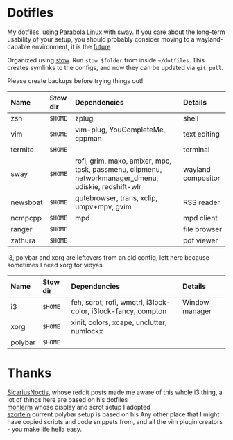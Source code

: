 # Dotifles
My dotfiles, using [Parabola Linux](http://https://www.parabola.nu/)  with [sway](http://https://github.com/swaywm/sway).
If you care about the long-term usability of your setup, you should probably consider moving to a wayland-capable environment, it is the [future](https://www.phoronix.com/scan.php?page=news_item&px=X.Org-Maintenance-Mode-Quickly)

Organized using [stow](http://brandon.invergo.net/news/2012-05-26-using-gnu-stow-to-manage-your-dotfiles.html). Run `stow $folder` from inside `~/dotfiles`. This creates symlinks to the configs, and now they can be updated via `git pull`.

Please create backups before trying things out!

| Name           | Stow dir | Dependencies                                         | Details                                          |
| :------------- | :------- | :--------------------------------------------------- | :----------------------------------------------- |
| zsh            | `$HOME`  | zplug                                                | shell                                            |
| vim            | `$HOME`  | vim-plug, YouCompleteMe, cppman                      | text editing                                     |
| termite        | `$HOME`  |                                                      | terminal                                         |
| sway           | `$HOME`  | rofi, grim, mako, amixer, mpc, task, passmenu, clipmenu, networkmanager_dmenu, udiskie, redshift-wlr | wayland compositor
| newsboat       | `$HOME`  | qutebrowser, trans, xclip, umpv+mpv, gvim            | RSS reader
| ncmpcpp        | `$HOME`  | mpd                                                  | mpd client
| ranger         | `$HOME`  |                                                      | file browser
| zathura        | `$HOME`  |                                                      | pdf viewer

i3, polybar and xorg are leftovers from an old config, left here because sometimes I need xorg for vidyas.

| Name           | Stow dir | Dependencies                                         | Details                                          |
| :------------- | :------- | :--------------------------------------------------- | :----------------------------------------------- |
| i3             | `$HOME`  | feh, scrot, rofi, wmctrl, i3lock-color, i3lock-fancy, compton | Window manager                             |
| xorg           | `$HOME`  | xinit, colors, xcape, unclutter, numlockx                         | |
| polybar        | `$HOME`  | | |

# Thanks

[SicariusNoctis](http://github.com/SicariusNoctis/dotfiles), whose reddit posts made me aware of this whole i3 thing, a lot of things here are based on his dotfiles  
[mohlerm](http://github.com/mohlerm/dotfiles) whose display and scrot setup I adopted  
[szorfein](http://github.com/szorfein/dotfiles) current polybar setup is based on his
Any other place that I might have copied scripts and code snippets from, and all the vim plugin creators - you make life hella easy.
